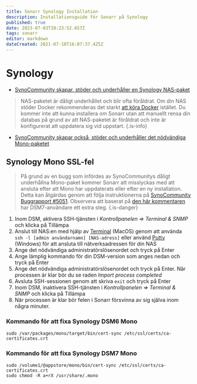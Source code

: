 ```yaml
---
title: Sonarr Synology Installation
description: Installationsguide för Sonarr på Synology
published: true
date: 2023-07-03T20:23:52.657Z
tags: sonarr
editor: markdown
dateCreated: 2021-07-10T16:07:37.425Z
---
```


# Synology

- [SynoCommunity skapar, stöder och underhåller en Synology NAS-paket](https://synocommunity.com/package/nzbdrone)

> NAS-paketet är dåligt underhållet och blir ofta föråldrat. Om din NAS stöder Docker rekommenderas det starkt [att köra Docker](https://trash-guides.info/Hardlinks/How-to-setup-for/Synology/) istället. Du kommer inte att kunna installera om Sonarr utan att manuellt rensa din databas på grund av att NAS-paketet är föråldrat och inte är konfigurerat att uppdatera sig vid uppstart. {.is-info}

- [SynoCommunity skapar också, stöder och underhåller det nödvändiga Mono-paketet](https://synocommunity.com/package/mono)

## Synology Mono SSL-fel

> På grund av en bugg som infördes av SynoCommunitys dåligt underhållna Mono-paket kommer Sonarr att misslyckas med att ansluta efter att Mono har uppdaterats eller efter en ny installation. Detta kan åtgärdas genom att följa instruktionerna på [SynoCommunity Buggrapport #5051](https://github.com/SynoCommunity/spksrc/issues/5051#issuecomment-1009758625). Observera att baserat på [den här kommentaren](https://github.com/SynoCommunity/spksrc/issues/5051#issuecomment-1153245799) har DSM7-användare ett extra steg.
{.is-danger}

1. Inom DSM, aktivera SSH-tjänsten i *Kontrollpanelen => Terminal & SNMP* och klicka på Tillämpa
1. Anslut till NAS:en med hjälp av [Terminal](https://support.apple.com/en-gb/guide/terminal/apd5265185d-f365-44cb-8b09-71a064a42125/mac) (MacOS) genom att använda `ssh -l [admin användarnamn] [NAS-adress]` eller använd [Putty](https://www.putty.org/) (Windows) för att ansluta till nätverksadressen för din NAS
1. Ange det nödvändiga administratörslösenordet och tryck på Enter
1. Ange lämplig kommando för din DSM-version som anges nedan och tryck på Enter
1. Ange det nödvändiga administratörslösenordet och tryck på Enter. När processen är klar bör du se raden *Import process completed*
1. Avsluta SSH-sessionen genom att skriva `exit` och tryck på Enter
1. Inom DSM, inaktivera SSH-tjänsten i *Kontrollpanelen => Terminal & SNMP* och klicka på Tillämpa
1. När processen är klar bör felen i Sonarr försvinna av sig själva inom några minuter.

### Kommando för att fixa Synology DSM6 Mono

```shell
sudo /var/packages/mono/target/bin/cert-sync /etc/ssl/certs/ca-certificates.crt
```

### Kommando för att fixa Synology DSM7 Mono

```shell
sudo /volume1/@appstore/mono/bin/cert-sync /etc/ssl/certs/ca-certificates.crt
sudo chmod -R a+rX /usr/share/.mono
```